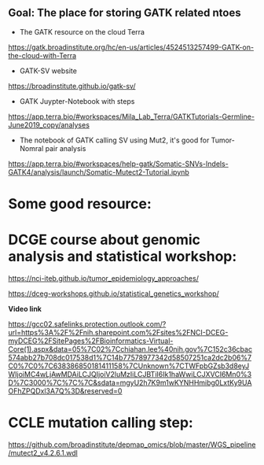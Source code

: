 ## Goal: The place for storing GATK related ntoes

- The GATK resource on the cloud Terra
  
https://gatk.broadinstitute.org/hc/en-us/articles/4524513257499-GATK-on-the-cloud-with-Terra

- GATK-SV website

https://broadinstitute.github.io/gatk-sv/

- GATK Juypter-Notebook with steps

https://app.terra.bio/#workspaces/Mila_Lab_Terra/GATKTutorials-Germline-June2019_copy/analyses


- The notebook of GATK calling SV using Mut2, it's good for Tumor-Nomral pair analysis

https://app.terra.bio/#workspaces/help-gatk/Somatic-SNVs-Indels-GATK4/analysis/launch/Somatic-Mutect2-Tutorial.ipynb


# Some good resource:

# DCGE course about genomic analysis and statistical workshop:
https://nci-iteb.github.io/tumor_epidemiology_approaches/

https://dceg-workshops.github.io/statistical_genetics_workshop/

**Video link**

https://gcc02.safelinks.protection.outlook.com/?url=https%3A%2F%2Fnih.sharepoint.com%2Fsites%2FNCI-DCEG-myDCEG%2FSitePages%2FBioinformatics-Virtual-Core(1).aspx&data=05%7C02%7Cchiahan.lee%40nih.gov%7C152c36cbac574abb27b708dc017538d1%7C14b77578977342d58507251ca2dc2b06%7C0%7C0%7C638386850181411158%7CUnknown%7CTWFpbGZsb3d8eyJWIjoiMC4wLjAwMDAiLCJQIjoiV2luMzIiLCJBTiI6Ik1haWwiLCJXVCI6Mn0%3D%7C3000%7C%7C%7C&sdata=mgyU2h7K9m1wKYNHHmibg0LxtKy9UAOFhZPQDxl3A7Q%3D&reserved=0


# CCLE mutation calling step:

https://github.com/broadinstitute/depmap_omics/blob/master/WGS_pipeline/mutect2_v4.2.6.1.wdl


